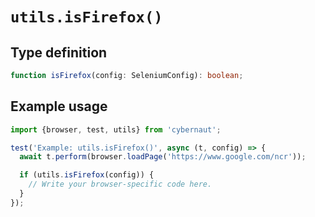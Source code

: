 # `utils.isFirefox()`

## Type definition

```ts
function isFirefox(config: SeleniumConfig): boolean;
```

## Example usage

```ts
import {browser, test, utils} from 'cybernaut';

test('Example: utils.isFirefox()', async (t, config) => {
  await t.perform(browser.loadPage('https://www.google.com/ncr'));

  if (utils.isFirefox(config)) {
    // Write your browser-specific code here.
  }
});
```
